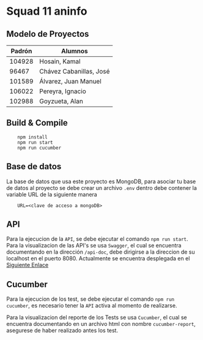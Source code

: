# Squad 11 aninfo

## Modelo de Proyectos

| Padrón | Alumnos                 |
|--------|-------------------------|
| 104928 | Hosain, Kamal           |
|  96467 | Chávez Cabanillas, José |
| 101589 | Álvarez, Juan Manuel    |
| 106022 | Pereyra, Ignacio        |
| 102988 | Goyzueta, Alan          |

## Build & Compile

``` 
    npm install
    npm run start
    npm run cucumber
```

## Base de datos

La base de datos que usa este proyecto es MongoDB, para asociar tu base de datos al proyecto se debe crear un archivo `.env` dentro debe contener la variable URL de la siguiente manera 

```
    URL=<clave de acceso a mongoDB>
```

## API
Para la ejecucion de la `API`, se debe ejecutar el comando `npm run start`. Para la visualizacion de las API's se usa `Swagger`, el cual se encuentra documentando en la dirección `/api-doc`, debe dirigirse a la direccion de su localhost en el puerto 8080.
Actualmente se encuentra desplegada en el [Siguiente Enlace](https://project-api-kurk.onrender.com/)

## Cucumber
Para la ejecucion de los test, se debe ejecutar el comando `npm run cucumber`, es necesario tener la `API` activa al momento de realizarse.

Para la visualizacion del reporte de los Tests se usa `Cucumber`, el cual se encuentra documentando en un archivo html con nombre `cucumber-report`, asegurese de haber realizado antes los test.
